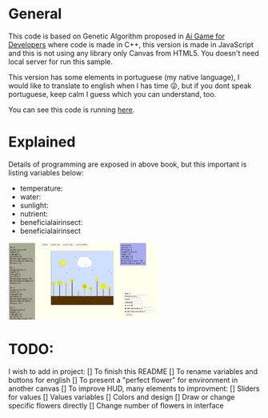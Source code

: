 # General

This code is based on Genetic Algorithm proposed in [Ai Game for Developers](http://shop.oreilly.com/product/9780596005559.do) where code is made in C++, this version is made in JavaScript and this is not using any library only Canvas from HTML5. You doesn't need local server for run this sample.

This version has some elements in portuguese (my native language), I would like to translate to english when I has time :stuck_out_tongue_winking_eye:, but if you dont speak portuguese, keep calm I guess which you can understand, too.

You can see this code is running [here](https://tushn.github.io/Genetic-Agorithm-Flowers-Example-JS/AI_World.html).

# Explained

Details of programming are exposed in above book, but this important is listing variables below:
- temperature: 
- water:
- sunlight:
- nutrient:
- beneficialairinsect:
- beneficialairinsect

<img src="./docs/img/screen.png" alt="" width="300px"/>


<!-- ![Screen](./docs/img/screen.png){:height="36px" width="36px"} -->


# TODO:

I wish to add in project:
[] To finish this README
[] To rename variables and buttons for english
[] To present a "perfect flower" for environment in another canvas
[] To improve HUD, many elements to improvment:
    [] Sliders for values
    [] Values variables
    [] Colors and design
[] Draw or change specific flowers directly
[] Change number of flowers in interface


